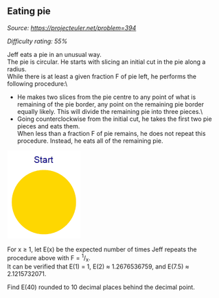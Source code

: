 Eating pie
----------

*Source: https://projecteuler.net/problem=394*


*Difficulty rating: 55%*

Jeff eats a pie in an unusual way.\
 The pie is circular. He starts with slicing an initial cut in the pie
along a radius.\
 While there is at least a given fraction F of pie left, he performs the
following procedure:\
 - He makes two slices from the pie centre to any point of what is
remaining of the pie border, any point on the remaining pie border
equally likely. This will divide the remaining pie into three pieces.\
 - Going counterclockwise from the initial cut, he takes the first two
pie pieces and eats them.\
 When less than a fraction F of pie remains, he does not repeat this
procedure. Instead, he eats all of the remaining pie.

![p394\_eatpie.gif](img/p394_eatpie.gif)

For x ≥ 1, let E(x) be the expected number of times Jeff repeats the
procedure above with F = <sup>1</sup>/<sub>x</sub>.\
 It can be verified that E(1) = 1, E(2) ≈ 1.2676536759, and E(7.5) ≈
2.1215732071.

Find E(40) rounded to 10 decimal places behind the decimal point.
